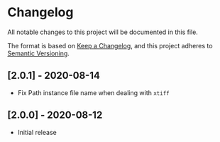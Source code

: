 # Changelog

All notable changes to this project will be documented in this file.

The format is based on [Keep a Changelog](https://keepachangelog.com/en/1.0.0/),
and this project adheres to [Semantic Versioning](https://semver.org/spec/v2.0.0.html).

## [2.0.1] - 2020-08-14
- Fix Path instance file name when dealing with `xtiff`

## [2.0.0] - 2020-08-12
- Initial release
